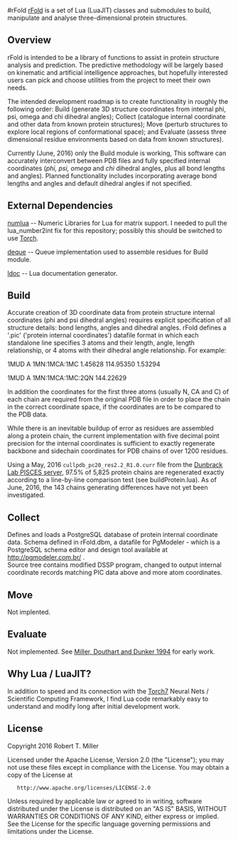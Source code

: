 #rFold
[rFold](http://rob-miller.github.io/rFold/doc/topics/README.md.html) is a set of Lua (LuaJIT) classes and submodules to build, manipulate and analyse three-dimensional protein structures.

## Overview

rFold is intended to be a library of functions to assist in protein structure analysis and prediction.  The predictive methodology will be largely based on kinematic and artificial intelligence approaches, but hopefully interested users can pick and choose utilities from the project to meet their own needs.

The intended development roadmap is to create functionality in roughly the following order: Build (generate 3D structure coordinates from internal phi, psi, omega and chi dihedral angles); Collect (catalogue internal coordinate and other data from known protein structures); Move (perturb structures to explore local regions of conformational space); and Evaluate (assess three dimensional residue environments based on data from known structures).

Currently (June, 2016) only the Build module is working,  This software can accurately interconvert between PDB files and fully specified internal coordinates (_phi, psi, omega_ and _chi_ dihedral angles, plus all bond lengths and angles).  Planned functionality includes incorporating average bond lengths and angles and default dihedral angles if not specified.

## External Dependencies

[numlua](https://github.com/carvalho/numlua) -- Numeric Libraries for Lua for matrix support.  I needed to pull the lua_number2int fix for this repository; possibly this should be switched to use [Torch](http://torch.ch/).

[deque](https://github.com/catwell/cw-lua/tree/master/deque) -- Queue implementation used to assemble residues for Build module.

[ldoc](https://github.com/stevedonovan/LDoc) -- Lua documentation generator.

## Build

Accurate creation of 3D coordinate data from protein structure internal coordinates (phi and psi dihedral angles) requires explicit specification of all structure details: bond lengths, angles and dihedral angles.  rFold defines a '.pic' ('protein internal coordinates') datafile format in which each standalone line specifies 3 atoms and their length, angle, length relationship, or 4 atoms with their dihedral angle relationship.  For example:

1MUD A 1MN:1MCA:1MC   1.45628 114.95350   1.53294

1MUD A 1MN:1MCA:1MC:2QN 144.22629

In addition the coordinates for the first three atoms (usually N, CA and C) of each chain are required from the original PDB file in order to place the chain in the correct coordinate space, if the coordinates are to be compared to the PDB data.

While there is an inevitable buildup of error as residues are assembled along a protein chain, the current implementation with five decimal point precision for the internal coordinates is sufficient to exactly regenerate backbone and sidechain coordinates for PDB chains of over 1200 residues.

Using a May, 2016 `cullpdb_pc20_res2.2_R1.0.curr` file from the [Dunbrack Lab PISCES server](http://dunbrack.fccc.edu/PISCES.php), 97.5% of 5,825 protein chains are regenerated exactly according to a line-by-line comparison test (see buildProtein.lua).  As of June, 2016, the 143 chains generating differences have not yet been investigated.

## Collect

Defines and loads a PostgreSQL database of protein internal coordinate data.  Schema defined in rFold.dbm, a datafile for PgModeler - which is a PostgreSQL schema editor and design tool available at http://pgmodeler.com.br/ .   
Source tree contains modified DSSP program, changed to output internal coordinate records matching PIC data above and more atom coordinates.

## Move

Not implented.

## Evaluate

Not implemented.  See [Miller, Douthart and Dunker 1994](https://books.google.com/books?id=VmFSNNm7k6cC&lpg=PA22&ots=kq7am9BPse&dq=miller%20douthart%20and%20dunker&pg=PA9) for early work.

## Why Lua / LuaJIT?

In addition to speed and its connection with the [Torch7](http://torch.ch/) Neural Nets / Scientific Computing Framework, I find Lua code remarkably easy to understand and modify long after initial development work.

## License

Copyright 2016 Robert T. Miller

   Licensed under the Apache License, Version 2.0 (the "License");
   you may not use these files except in compliance with the License.
   You may obtain a copy of the License at

       http://www.apache.org/licenses/LICENSE-2.0

   Unless required by applicable law or agreed to in writing, software
   distributed under the License is distributed on an "AS IS" BASIS,
   WITHOUT WARRANTIES OR CONDITIONS OF ANY KIND, either express or implied.
   See the License for the specific language governing permissions and
   limitations under the License.
